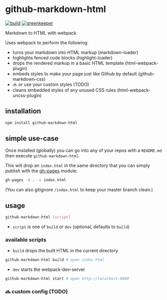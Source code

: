 # github-markdown-html

[![build](https://travis-ci.org/csabapalfi/github-markdown-html.png)](https://travis-ci.org/csabapalfi/github-markdown-html)
[![greenkeeper](https://badges.greenkeeper.io/csabapalfi/github-markdown-html.svg)](https://greenkeeper.io/)

Markdown to HTML with webpack

Uses webpack to perform the following:
* turns your markdown into HTML markup (markdown-loader)
* highlights fenced code blocks (highlight-loader)
* drops the rendered markup in a basic HTML template (html-webpack-plugin)
* embeds styles to make your page just like Github by default (github-markdown-css)
* 🔜 or use your custom styles (TODO)
* cleans embedded styles of any unused CSS rules (html-webpack-uncss-plugin)

## installation

```sh
npm install github-markdown-html
```

## simple use-case

Once installed (globally) you can go into any of your repos with a `README.md` then execute `github-markdown-html`.

This will drop an `index.html` in the same directory that you can simply publish with the [gh-pages](https://www.npmjs.com/package/gh-pages) module:

```sh
gh-pages -d . -s index.html
```

(You can also gitignore `/index.html` to keep your master branch clean.)

## usage

```sh
github-markdown-html [script]
```
* `script` is one of `build` or `dev` (optional, defaults to `build`)

### available scripts

* `build` drops the built HTML in the current directory
```sh
github-markdown-html build # open index.html
```
* `dev` starts the webpack-dev-server
```sh
github-markdown-html start # open http://localhost:8080
```

### 🔜 custom config (TODO)
